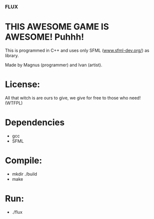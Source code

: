
### FLUX

# THIS AWESOME GAME IS AWESOME! Puhhh!

This is programmed in C++ and uses only SFML (www.sfml-dev.org/) as library.

Made by Magnus (programmer) and Ivan (artist).


# License:

All that witch is are ours to give, we give for free to those who need! (WTFPL)

# Dependencies

- gcc
- SFML

# Compile:

- mkdir ./build
- make

# Run:

- ./flux
